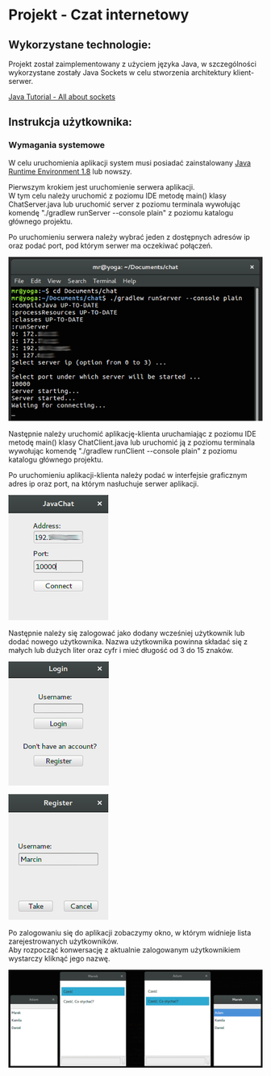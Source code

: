 # Projekt - Czat internetowy
## Wykorzystane technologie:
Projekt został zaimplementowany z użyciem języka Java, w szczególności wykorzystane zostały Java Sockets 
w celu stworzenia architektury klient-serwer.

[Java Tutorial - All about sockets](https://docs.oracle.com/javase/tutorial/networking/sockets/index.html)  

## Instrukcja użytkownika:
### Wymagania systemowe
W celu uruchomienia aplikacji system musi posiadać zainstalowany [Java Runtime Environment 1.8](http://www.oracle.com/technetwork/java/javase/downloads/jre8-downloads-2133155.html) lub nowszy.


Pierwszym krokiem jest uruchomienie serwera aplikacji.  
W tym celu należy uruchomić z poziomu IDE metodę main() klasy ChatServer.java lub uruchomić server 
z poziomu terminala wywołując komendę "./gradlew runServer --console plain" z poziomu katalogu głównego projektu.  

Po uruchomieniu serwera należy wybrać jeden z dostępnych adresów ip oraz podać port, pod którym serwer ma oczekiwać połączeń.  


![RunServer](https://github.com/MRejdych/chat/blob/master/imgs/runServer.png)  


Następnie należy uruchomić aplikację-klienta uruchamiając z poziomu IDE metodę main() klasy ChatClient.java lub 
uruchomić ją z poziomu terminala wywołując komendę "./gradlew runClient --console plain" z poziomu katalogu głównego projektu. 

Po uruchomieniu aplikacji-klienta należy podać w interfejsie graficznym adres ip oraz port, na którym
 nasłuchuje serwer aplikacji.  
 
![RunClient](https://github.com/MRejdych/chat/blob/master/imgs/runClient.png)  

Następnie należy się zalogować jako dodany wcześniej użytkownik lub dodać nowego użytkownika. 
Nazwa użytkownika powinna składać się z małych lub dużych liter oraz cyfr i mieć długość od 3 do 15 znaków.   


![Login](https://github.com/MRejdych/chat/blob/master/imgs/login.png)  
  
![Registration](https://github.com/MRejdych/chat/blob/master/imgs/registration.png)    
  
Po zalogowaniu się do aplikacji zobaczymy okno, w którym widnieje lista zarejestrowanych użytkowników.  
Aby rozpocząć konwersację z aktualnie zalogowanym użytkownikiem wystarczy kliknąć jego nazwę.  
  
![Conversation](https://github.com/MRejdych/chat/blob/master/imgs/conversation.png)


